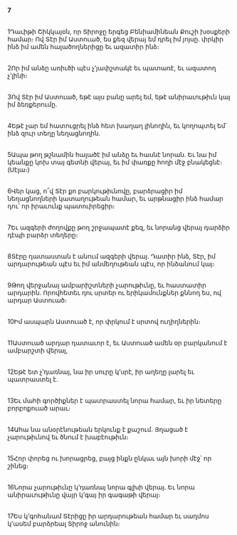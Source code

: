 **7**

\
1Դաւիթի Շիկկայօն, որ Տիրոջը երգեց Բենիամինեան Քուշի խօսքերի համար։ Ով Տէր իմ Աստուած, ես քեզ վերայ եմ դրել իմ յոյսը. փրկիր ինձ իմ ամեն հալածողներիցը եւ ազատիր ինձ։

\
2Որ իմ անձը առիւծի պէս չ’յափշտակէ եւ պատառէ, եւ ազատող չ’լինի։

\
3Ով Տէր իմ Աստուած, եթէ այս բանը արել եմ, եթէ անիրաւութիւն կայ իմ ձեռքերումը.

\
4Եթէ չար եմ հատուցրել ինձ հետ խաղաղ լինողին, եւ կողոպտել եմ՝ ինձ զուր տեղը նեղացնողին.

\
5Ապա թող թշնամին հալածէ իմ անձը եւ հասնէ նորան. Եւ նա իմ կեանքը կոխ տայ գետնի վերայ, եւ իմ փառքը հողի մէջ բնակեցնէ։ (Սէլա։)

\
6Վեր կաց, ո՜վ Տէր քո բարկութիւնովը, բարձրացիր իմ նեղացնողների կատաղութեան համար, եւ արթնացիր ինձ համար դու՝ որ իրաւունք պատուիրեցիր։

\
7Եւ ազգերի ժողովքը թող շրջապատէ քեզ, եւ նորանց վերայ դարձիր դէպի բարձր տեղերը։

\
8Տէրը դատաստան է անում ազգերի վերայ. Դատիր ինձ, Տէր, իմ արդարութեան պէս եւ իմ անմեղութեան պէս, որ ինձանում կայ։

\
9Թող վերջանայ ամբարիշտների չարութիւնը, եւ հաստատիր արդարին. Որովհետեւ դու սրտեր ու երիկամունքներ քննող ես, ով արդար Աստուած։

\
10Իմ ասպարն Աստուած է, որ փրկում է սրտով ուղիղներին։

\
11Աստուած արդար դատաւոր է, եւ Աստուած ամեն օր բարկանում է ամբարշտի վերայ,

\
12Եթէ ետ չ’դառնայ, նա իր սուրը կ’սրէ, իր աղեղը լարել եւ պատրաստել է.

\
13Եւ մահի գործիքներ է պատրաստել նորա համար, եւ իր նետերը բորբոքուած արաւ։

\
14Ահա նա անօրէնութեան երկունք է քաշում. Յղացած է չարութիւնով եւ ծնում է խաբէութիւն։

\
15Հոր փորեց ու խորացրեց, բայց ինքն ընկաւ այն խորի մէջ՝ որ շինեց։

\
16Նորա չարութիւնը կ’դառնայ նորա գլխի վերայ. Եւ նորա անիրաւութիւնը վայր կ’գայ իր գագաթի վերայ։

\
17Ես կ’գոհանամ Տէրիցը իր արդարութեան համար եւ սաղմոս կ’ասեմ բարձրեալ Տիրոջ անունին։
